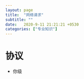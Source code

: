 ```yaml
---
layout: page
title:  "网络请求"
subtitle: ""
date:   2020-9-11 21:21:21 +0530
categories: ["专业知识"]
---
```


# 协议

- 你级
